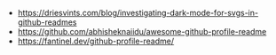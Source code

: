 - https://driesvints.com/blog/investigating-dark-mode-for-svgs-in-github-readmes
- https://github.com/abhisheknaiidu/awesome-github-profile-readme
- https://fantinel.dev/github-profile-readme/

